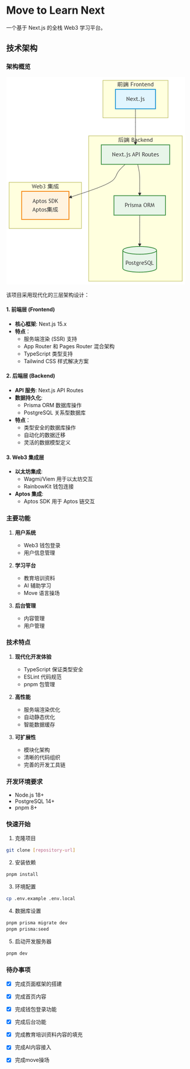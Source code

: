 

# Move to Learn Next

一个基于 Next.js 的全栈 Web3 学习平台。

## 技术架构

### 架构概览

![](./static/架构图.png)

该项目采用现代化的三层架构设计：

#### 1. 前端层 (Frontend)
- **核心框架**: Next.js 15.x
- **特点**：
  - 服务端渲染 (SSR) 支持
  - App Router 和 Pages Router 混合架构
  - TypeScript 类型支持
  - Tailwind CSS 样式解决方案

#### 2. 后端层 (Backend)
- **API 服务**: Next.js API Routes
- **数据持久化**:
  - Prisma ORM 数据库操作
  - PostgreSQL 关系型数据库
- **特点**：
  - 类型安全的数据库操作
  - 自动化的数据迁移
  - 灵活的数据模型定义

#### 3. Web3 集成层
- **以太坊集成**:
  - Wagmi/Viem 用于以太坊交互
  - RainbowKit 钱包连接
- **Aptos 集成**:
  - Aptos SDK 用于 Aptos 链交互

### 主要功能

1. **用户系统**
   - Web3 钱包登录
   - 用户信息管理

2. **学习平台**
   - 教育培训资料
   - AI 辅助学习
   - Move 语言操场

3. **后台管理**
   - 内容管理
   - 用户管理

### 技术特点

1. **现代化开发体验**
   - TypeScript 保证类型安全
   - ESLint 代码规范
   - pnpm 包管理

2. **高性能**
   - 服务端渲染优化
   - 自动静态优化
   - 智能数据缓存

3. **可扩展性**
   - 模块化架构
   - 清晰的代码组织
   - 完善的开发工具链

### 开发环境要求

- Node.js 18+
- PostgreSQL 14+
- pnpm 8+

### 快速开始

1. 克隆项目
```bash
git clone [repository-url]
```

2. 安装依赖
```bash
pnpm install
```

3. 环境配置
```bash
cp .env.example .env.local
```

4. 数据库设置
```bash
pnpm prisma migrate dev
pnpm prisma:seed
```

5. 启动开发服务器
```bash
pnpm dev
```

### 待办事项

- [x] 完成页面框架的搭建
- [x] 完成首页内容
- [x] 完成钱包登录功能
- [x] 完成后台功能
- [x] 完成教育培训资料内容的填充
- [x] 完成AI内容接入
- [x] 完成move操场

